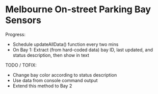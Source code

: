 # Melbourne On-street Parking Bay Sensors

Progress:
* Schedule updateAllData() function every two mins
* On Bay 1: Extract (from hard-coded data) bay ID, last updated, and status description, then show in text

TODO / TOFIX:
* Change bay color according to status description
* Use data from console command output
* Extend this method to Bay 2
